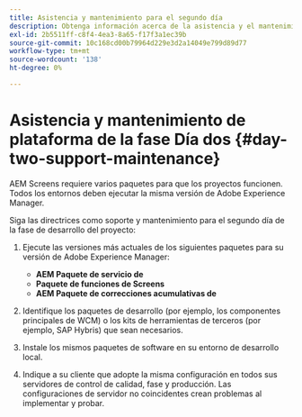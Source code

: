 ```yaml
---
title: Asistencia y mantenimiento para el segundo día
description: Obtenga información acerca de la asistencia y el mantenimiento del Día dos para AEM Screens.
exl-id: 2b5511ff-c8f4-4ea3-8a65-f17f3a1ec39b
source-git-commit: 10c168cd00b79964d229e3d2a14049e799d89d77
workflow-type: tm+mt
source-wordcount: '138'
ht-degree: 0%

---
```


# Asistencia y mantenimiento de plataforma de la fase Día dos {#day-two-support-maintenance}

AEM Screens requiere varios paquetes para que los proyectos funcionen. Todos los entornos deben ejecutar la misma versión de Adobe Experience Manager.

Siga las directrices como soporte y mantenimiento para el segundo día de la fase de desarrollo del proyecto:

1. Ejecute las versiones más actuales de los siguientes paquetes para su versión de Adobe Experience Manager:

   * **AEM Paquete de servicio de**
   * **Paquete de funciones de Screens**
   * **AEM Paquete de correcciones acumulativas de**

1. Identifique los paquetes de desarrollo (por ejemplo, los componentes principales de WCM) o los kits de herramientas de terceros (por ejemplo, SAP Hybris) que sean necesarios.

1. Instale los mismos paquetes de software en su entorno de desarrollo local.

1. Indique a su cliente que adopte la misma configuración en todos sus servidores de control de calidad, fase y producción. Las configuraciones de servidor no coincidentes crean problemas al implementar y probar.
